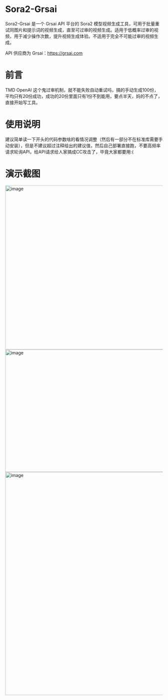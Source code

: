 # Sora2-Grsai
Sora2-Grsai 是一个 Grsai API 平台的 Sora2 模型视频生成工具，可用于批量重试同图片和提示词的视频生成，直至可过审的视频生成。适用于低概率过审的视频，用于减少操作次数，提升视频生成体验。不适用于完全不可能过审的视频生成。

API 供应商为 Grsai：https://grsai.com

# 前言
TMD OpenAI 这个鬼过审机制，就不能失败自动重试吗，搞的手动生成100份，平均只有20份成功，成功的20份里面只有1份不到能用，要点半天，妈的不点了，直接开始写工具。

# 使用说明
建议简单读一下开头的代码参数啥的看情况调整（然后有一部分不在标准库需要手动安装），但是不建议超过注释给出的建议值，然后自己部署直接跑，不要高频率请求轮询API，给API请求给人家搞成CC攻击了，毕竟大家都要用:(

# 演示截图
<img width="658" height="525" alt="image" src="https://github.com/user-attachments/assets/69b9b2f4-e10c-4605-bde1-d24af886e224" />
<img width="686" height="392" alt="image" src="https://github.com/user-attachments/assets/7b8dfdf1-0918-48ab-bbd1-948776b1d708" />
<img width="1038" height="714" alt="image" src="https://github.com/user-attachments/assets/92cd6175-00ce-4537-9f13-3edc9a3891c8" />
